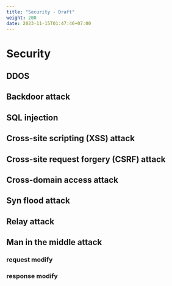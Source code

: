 ```yaml
---
title: "Security - Draft"
weight: 200
date: 2023-11-15T01:47:46+07:00
---
```


# Security

## DDOS

## Backdoor attack

## SQL injection

## Cross-site scripting (XSS) attack

## Cross-site request forgery (CSRF) attack

## Cross-domain access attack

## Syn flood attack

## Relay attack

## Man in the middle attack

### request modify

### response modify
